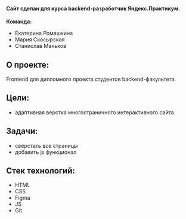 #### Сайт сделан для курса backend-разработчик Яндекс.Практикум.

**Команда:**
- Екатерина Ромашкина
- Мария Скосырская
- Станислав Маньков

## О проекте:

Frontend для дипломного проекта студентов backend-факультета.

## Цели:
- адаптивная верстка многостраничного интерактивного сайта

## Задачи:
- сверстать все страницы
- добавить js функционал

## Стек технологий:
- HTML
- CSS
- Figma
- JS
- Git
